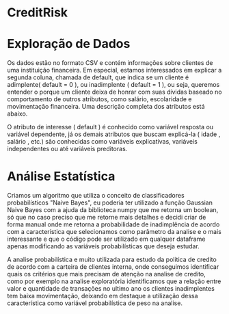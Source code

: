 # CreditRisk

# Exploração de Dados

Os dados estão no formato CSV e
contém informações sobre clientes de uma instituição financeira. Em especial, estamos
interessados em explicar a segunda coluna, chamada de default, que indica se um cliente é
adimplente( default = 0 ), ou inadimplente ( default = 1 ), ou seja, queremos entender
o porque um cliente deixa de honrar com suas dívidas baseado no comportamento de outros
atributos, como salário, escolaridade e movimentação financeira. Uma descrição completa dos
atributos está abaixo.

O atributo de interesse ( default ) é conhecido como variável resposta ou
variável dependente, já os demais atributos que buscam explicá-la ( idade ,
salário , etc.) são conhecidas como variáveis explicatívas, variáveis
independentes ou até variáveis preditoras.

# Análise Estatística

Criamos um algoritmo que utiliza o conceito de classificadores probabilísticos "Naive Bayes", eu poderia ter utilizado a função Gaussian Naive Bayes com a ajuda da biblioteca numpy que me retorna um boolean, só que no caso preciso que me retorne mais detalhes e decidi criar de forma manual onde me retorna a probabilidade de inadimplência de acordo com a característica que selecionamos como parâmetro da analise e o mais interessante e que o código pode ser utilizado em qualquer dataframe apenas modificando as variáveis probabilísticas que deseja estudar.



A analise probabilística e muito utilizada para estudo da politica de credito de acordo com a carteira de clientes interna, onde conseguimos identificar quais os critérios que mais precisam de atenção na analise de credito, como por exemplo na analise exploratória identificamos que a relação entre valor e quantidade de transações no ultimo ano os clientes inadimplentes tem baixa movimentação, deixando em destaque a utilização dessa característica como variável probabilística de peso na analise.
